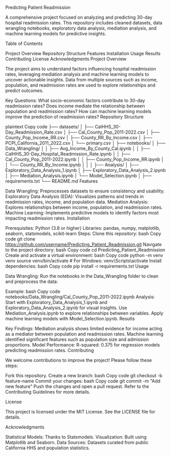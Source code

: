 Predicting Patient Readmission

A comprehensive project focused on analyzing and predicting 30-day hospital readmission rates. This repository includes cleaned datasets, data wrangling notebooks, exploratory data analysis, mediation analysis, and machine learning models for predictive insights.

Table of Contents

Project Overview
Repository Structure
Features
Installation
Usage
Results
Contributing
License
Acknowledgments
Project Overview

The project aims to understand factors influencing hospital readmission rates, leveraging mediation analysis and machine learning models to uncover actionable insights. Data from multiple sources such as income, population, and readmission rates are used to explore relationships and predict outcomes.

Key Questions:
What socio-economic factors contribute to 30-day readmission rates?
Does income mediate the relationship between population and readmission rates?
How can machine learning models improve the prediction of readmission rates?
Repository Structure

plaintext
Copy code
├── datasets/
│   ├── CalHHS_30-Day_Readmission_Rate.csv
│   ├── Cal_County_Pop_2011-2022.csv
│   ├── County_Pop_Income_RR.csv
│   ├── County_RR_By_Income.csv
│   ├── PCPI_California_2011_2022.csv
│   └── primary.csv
│
├── notebooks/
│   ├── Data_Wrangling/
│   │   ├── Avg_Income_By_County_Cal.ipynb
│   │   ├── CalHHS_30-Day_Hospital_Readmission_Rate.ipynb
│   │   ├── Cal_County_Pop_2011-2022.ipynb
│   │   ├── County_Pop_Income_RR.ipynb
│   │   └── County_RR_By_Income.ipynb
│   │
│   ├── Analysis/
│       ├── Exploratory_Data_Analysis_1.ipynb
│       ├── Exploratory_Data_Analysis_2.ipynb
│       ├── Mediation_Analysis.ipynb
│       └── Model_Selection.ipynb
│
├── requirements.txt
└── README.md
Features

Data Wrangling: Preprocesses datasets to ensure consistency and usability.
Exploratory Data Analysis (EDA): Visualizes patterns and trends in readmission rates, income, and population data.
Mediation Analysis: Explores relationships between income, population, and readmission rates.
Machine Learning: Implements predictive models to identify factors most impacting readmission rates.
Installation

Prerequisites:
Python (3.8 or higher)
Libraries: pandas, numpy, matplotlib, seaborn, statsmodels, scikit-learn
Steps:
Clone this repository:
bash
Copy code
git clone https://github.com/username/Predicting_Patient_Readmission.git
Navigate to the project directory:
bash
Copy code
cd Predicting_Patient_Readmission
Create and activate a virtual environment:
bash
Copy code
python -m venv venv
source venv/bin/activate  # For Windows: venv\Scripts\activate
Install dependencies:
bash
Copy code
pip install -r requirements.txt
Usage

Data Wrangling:
Run the notebooks in the Data_Wrangling folder to clean and preprocess the data:

Example:
bash
Copy code
notebooks/Data_Wrangling/Cal_County_Pop_2011-2022.ipynb
Analysis:
Start with Exploratory_Data_Analysis_1.ipynb and Exploratory_Data_Analysis_2.ipynb for visual insights.
Use Mediation_Analysis.ipynb to explore relationships between variables.
Apply machine learning models with Model_Selection.ipynb.
Results

Key Findings:
Mediation analysis shows limited evidence for income acting as a mediator between population and readmission rates.
Machine learning identified significant features such as population size and admission proportions.
Model Performance:
R-squared: 0.375 for regression models predicting readmission rates.
Contributing

We welcome contributions to improve the project! Please follow these steps:

Fork this repository.
Create a new branch:
bash
Copy code
git checkout -b feature-name
Commit your changes:
bash
Copy code
git commit -m "Add new feature"
Push the changes and open a pull request.
Refer to the Contributing Guidelines for more details.

License

This project is licensed under the MIT License. See the LICENSE file for details.

Acknowledgments

Statistical Models: Thanks to Statsmodels.
Visualization: Built using Matplotlib and Seaborn.
Data Sources: Datasets curated from public California HHS and population statistics.
